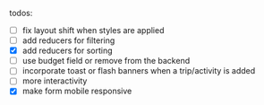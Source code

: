 todos:

- [ ] fix layout shift when styles are applied
- [ ] add reducers for filtering
- [x] add reducers for sorting
- [ ] use budget field or remove from the backend
- [ ] incorporate toast or flash banners when a trip/activity is added
- [ ] more interactivity
- [x] make form mobile responsive
